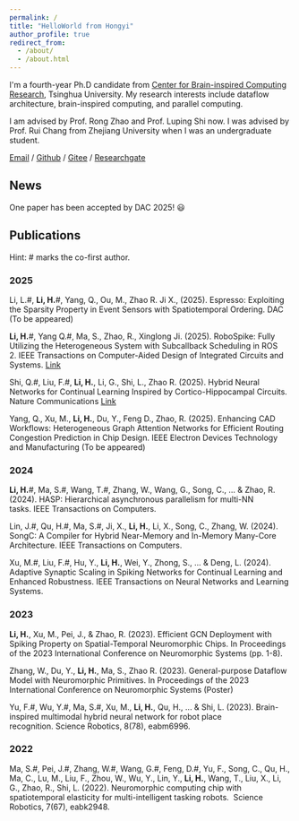 ```yaml
---
permalink: /
title: "HelloWorld from Hongyi"
author_profile: true
redirect_from: 
  - /about/
  - /about.html
---
```


I'm a fourth-year Ph.D candidate from [Center for Brain-inspired Computing Research](https://www.cbicr.tsinghua.edu.cn/), Tsinghua University. My research interests include dataflow architecture, brain-inspired computing, and parallel computing.

I am advised by Prof. Rong Zhao and Prof. Luping Shi now. I was advised by Prof. Rui Chang from Zhejiang University when I was an undergraduate student.

[Email](hy-li21@mails.tsinghua.edu.cn) / [Github](https://github.com/Man0xbfc00380) / [Gitee](https://gitee.com/lhy_giytee) / [Researchgate](https://www.researchgate.net/profile/Hongyi-Li-30)

## News
One paper has been accepted by DAC 2025! :smiley:

## Publications

Hint: \# marks the co-first author.

### 2025

Li, L.#, **Li, H.**#, Yang, Q., Ou, M., Zhao R. Ji X., (2025). Espresso: Exploiting the Sparsity Property in Event Sensors with Spatiotemporal Ordering. DAC 
(To be appeared)

**Li, H.**#, Yang Q.#, Ma, S., Zhao, R., Xinglong Ji. (2025). RoboSpike: Fully Utilizing the Heterogeneous System with Subcallback Scheduling in ROS 2. IEEE Transactions on Computer-Aided Design of Integrated Circuits and Systems. [Link](https://ieeexplore.ieee.org/document/10870360)

Shi, Q.#, Liu, F.#, **Li, H.**, Li, G., Shi, L., Zhao R. (2025). Hybrid Neural Networks for Continual Learning Inspired by Cortico-Hippocampal Circuits. Nature Communications [Link](https://www.nature.com/articles/s41467-025-56405-9)

Yang, Q., Xu, M., **Li, H.**, Du, Y., Feng D., Zhao, R. (2025). Enhancing CAD Workflows: Heterogeneous Graph Attention Networks for Efficient Routing Congestion Prediction in Chip Design. IEEE Electron Devices Technology and Manufacturing (To be appeared)

### 2024

**Li, H.**#, Ma, S.#, Wang, T.#, Zhang, W., Wang, G., Song, C., ... & Zhao, R. (2024). HASP: Hierarchical asynchronous parallelism for multi-NN tasks. IEEE Transactions on Computers. 

Lin, J.#, Qu, H.#, Ma, S.#,  Ji, X., **Li, H.**, Li, X., Song, C., Zhang, W. (2024). SongC: A Compiler for Hybrid Near-Memory and In-Memory Many-Core Architecture. IEEE Transactions on Computers. 

Xu, M.#, Liu, F.#, Hu, Y., **Li, H.**, Wei, Y., Zhong, S., ... & Deng, L. (2024). Adaptive Synaptic Scaling in Spiking Networks for Continual Learning and Enhanced Robustness. IEEE Transactions on Neural Networks and Learning Systems. 

### 2023

**Li, H.**, Xu, M., Pei, J., & Zhao, R. (2023). Efficient GCN Deployment with Spiking Property on Spatial-Temporal Neuromorphic Chips. In Proceedings of the 2023 International Conference on Neuromorphic Systems (pp. 1-8). 

Zhang, W., Du, Y., **Li, H.**, Ma, S., Zhao R. (2023). General-purpose Dataflow Model with Neuromorphic Primitives. In Proceedings of the 2023 International Conference on Neuromorphic Systems (Poster)

Yu, F.#, Wu, Y.#, Ma, S.#, Xu, M., **Li, H.**, Qu, H., ... & Shi, L. (2023). Brain-inspired multimodal hybrid neural network for robot place recognition. Science Robotics, 8(78), eabm6996. 

### 2022

Ma, S.#, Pei, J.#, Zhang, W.#, Wang, G.#, Feng, D.#, Yu, F., Song, C., Qu, H., Ma, C., Lu, M., Liu, F., Zhou, W., Wu, Y., Lin, Y., **Li, H.**, Wang, T., Liu, X., Li, G., Zhao, R., Shi, L. (2022). Neuromorphic computing chip with spatiotemporal elasticity for multi-intelligent tasking robots.  Science Robotics, 7(67), eabk2948. 
